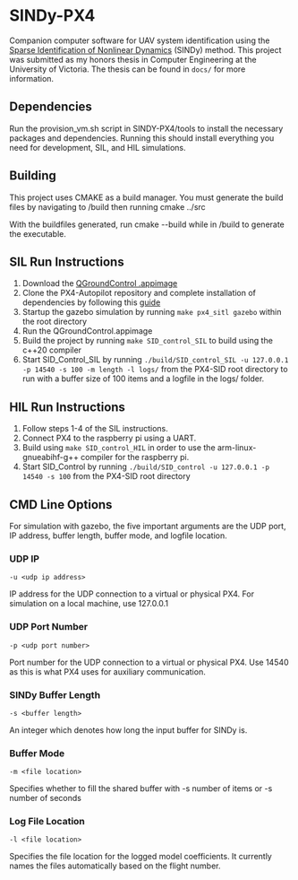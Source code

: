 # SINDy-PX4
Companion computer software for UAV system identification using the [Sparse Identification of Nonlinear Dynamics](https://www.pnas.org/doi/10.1073/pnas.1517384113) (SINDy) method. This project was submitted as my honors thesis in Computer Engineering at the University of Victoria. The thesis can be found in `docs/` for more information.

## Dependencies
Run the provision_vm.sh script in SINDY-PX4/tools to install the necessary packages and dependencies. Running this should install everything you need for development, SIL, and HIL simulations.

## Building
This project uses CMAKE as a build manager. You must generate the build files by navigating to /build then running cmake ../src

With the buildfiles generated, run cmake --build while in /build to generate the executable.

## SIL Run Instructions
1. Download the [QGroundControl .appimage](http://qgroundcontrol.com/downloads/)
2. Clone the PX4-Autopilot repository and complete installation of dependencies by following this [guide](https://dev.px4.io/v1.10_noredirect/en/simulation/gazebo.html)
3. Startup the gazebo simulation by running `make px4_sitl gazebo` within the root directory
4. Run the QGroundControl.appimage
5. Build the project by running `make SID_control_SIL` to build using the c++20 compiler
6. Start SID_Control_SIL by running `./build/SID_control_SIL -u 127.0.0.1 -p 14540 -s 100 -m length -l logs/` from the PX4-SID root directory to run with a buffer size of 100 items and a logfile in the logs/ folder.

## HIL Run Instructions
1. Follow steps 1-4 of the SIL instructions.
2. Connect PX4 to the raspberry pi using a UART.
5. Build using `make SID_control_HIL` in order to use the arm-linux-gnueabihf-g++ compiler for the raspberry pi.
5. Start SID_Control by running `./build/SID_control -u 127.0.0.1 -p 14540 -s 100` from the PX4-SID root directory

## CMD Line Options
For simulation with gazebo, the five important arguments are the UDP port, IP address, buffer length, buffer mode, and logfile location.

### UDP IP
`-u <udp ip address>`

IP address for the UDP connection to a virtual or physical PX4. For simulation on a local machine, use 127.0.0.1
### UDP Port Number
`-p <udp port number>`

Port number for the UDP connection to a virtual or physical PX4. Use 14540 as this is what PX4 uses for auxiliary communication.

### SINDy Buffer Length
`-s <buffer length>`

An integer which denotes how long the input buffer for SINDy is.

### Buffer Mode
`-m <file location>`

Specifies whether to fill the shared buffer with -s number of items or -s number of seconds

### Log File Location
`-l <file location>`

Specifies the file location for the logged model coefficients. It currently names the files automatically based on the flight number. 
